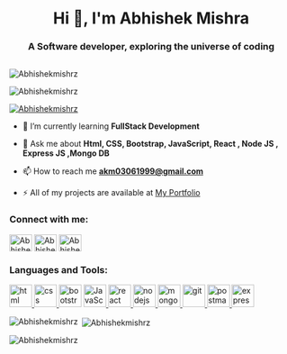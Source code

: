 <h1 align="center">Hi 👋, I'm Abhishek Mishra</h1>
<h3 align="center">A Software developer, exploring the universe of coding</h3>
<img align=“right” width=“400” src"https://media0.giphy.com/media/qgQUggAC3Pfv687qPC/giphy.gif?cid=790b7611db903996a50dc3f5a2925e498c6f26c5b1da3622&rid=giphy.gif&ct=g" />

<p align="left"> <img src="https://komarev.com/ghpvc/?username=Abhishekmishrz&label=Profile%20views&color=0e75b6&style=flat" alt="Abhishekmishrz" /> </p>

<p align="left"> <a ><img src="https://github-profile-trophy.vercel.app/?username=Abhishekmishrz" alt="Abhishekmishrz" /></a> </p>

<p align="left"> <a href="https://twitter.com/Abhishekmishrz" target="blank"><img src="https://img.shields.io/twitter/follow/Abhishekmishrz?logo=twitter&style=for-the-badge" alt="Abhishekmishrz" /></a> </p>

- 🌱 I’m currently learning **FullStack Development**

- 💬 Ask me about **Html, CSS, Bootstrap, JavaScript, React , Node JS , Express JS ,Mongo DB**

- 📫 How to reach me **akm03061999@gmail.com**

- ⚡ All of my projects are available at <a target="_blank" href="https://www.crio.do/learn/portfolio/akm03061999/">My Portfolio</a>

<h3 align="left">Connect with me:</h3>
<p align="left">
<a href="https://twitter.com/Abhishekmishrz" target="blank"><img align="center" src="https://www.vectorlogo.zone/logos/twitter/twitter-tile.svg" alt="Abhishekmishraz" height="30" width="40" /></a>
<a href="https://www.linkedin.com/in/abhishekmishraz/" target="blank"><img align="center" src="https://www.vectorlogo.zone/logos/linkedin/linkedin-icon.svg" alt="Abhishekmishraz" height="30" width="40" /></a>
<a href="https://www.leetcode.com/Abhishekmishraz" target="blank"><img align="center" src="https://upload.wikimedia.org/wikipedia/commons/a/ab/LeetCode_logo_white_no_text.svg" alt="Abhishekmishraz" height="30" width="40" /></a>

</p>

<h3 align="left">Languages and Tools:</h3>
<p align="left"> 
    <a href="https://www.w3schools.com/html/" target="_blank" rel="noreferrer"> <img src="https://www.vectorlogo.zone/logos/w3_html5/w3_html5-icon.svg" alt="html" width="40" height="40"/> </a> 
<a href="https://www.w3schools.com/css/" target="_blank" rel="noreferrer"> <img src="https://www.vectorlogo.zone/logos/w3_css/w3_css-official.svg" alt="css" width="40" height="40"/> </a> 
    <a href="https://getbootstrap.com/docs/5.0/getting-started/introduction/" target="_blank" rel="noreferrer"> <img src="https://www.vectorlogo.zone/logos/getbootstrap/getbootstrap-icon.svg" alt="bootstrap" width="40" height="40"/></a>
    <a href="https://developer.mozilla.org/en-US/docs/Web/JavaScript/Guide" target="_blank" rel="noreferrer"> <img src="https://upload.wikimedia.org/wikipedia/commons/9/99/Unofficial_JavaScript_logo_2.svg" alt="JavaScript" width="40" height="40"/> </a>
      <a href="https://react.dev/" target="_blank" rel="noreferrer"> <img src="https://www.vectorlogo.zone/logos/reactjs/reactjs-icon.svg" alt="react" width="40" height="40"/> </a> 
      <a href="https://www.w3schools.com/nodejs/" target="_blank" rel="noreferrer"> <img src="https://www.vectorlogo.zone/logos/nodejs/nodejs-ar21.svg" alt="nodejs" width="40" height="40"/> </a> 
      <a href="https://www.mongodb.com/docs/" target="_blank" rel="noreferrer"> <img src="https://www.vectorlogo.zone/logos/mongodb/mongodb-icon.svg" alt="mongodb" width="40" height="40"/>  </a>
      <a href="https://git-scm.com/" target="_blank" rel="noreferrer"> <img src="https://www.vectorlogo.zone/logos/git-scm/git-scm-icon.svg" alt="git" width="40" height="40"/> </a> 
      <a href="https://postman.com" target="_blank" rel="noreferrer"> <img src="https://www.vectorlogo.zone/logos/getpostman/getpostman-icon.svg" alt="postman" width="40" height="40"/> </a> 
      <a href="https://devdocs.io/express/" target="_blank" rel="noreferrer"> <img src="https://www.vectorlogo.zone/logos/expressjs/expressjs-icon.svg" alt="express" width="40" height="40"/> </a> </p>

<p><img align="left" src="https://github-readme-stats.vercel.app/api/top-langs?username=Abhishekmishrz&show_icons=true&locale=en&layout=compact" alt="Abhishekmishrz" /></p>

<p>&nbsp;<img align="center" src="https://github-readme-stats.vercel.app/api?username=Abhishekmishrz&show_icons=true&locale=en" alt="Abhishekmishrz" /></p>

<p><img align="center" src="https://github-readme-streak-stats.herokuapp.com/?user=Abhishekmishrz&" alt="Abhishekmishrz" /></p>
